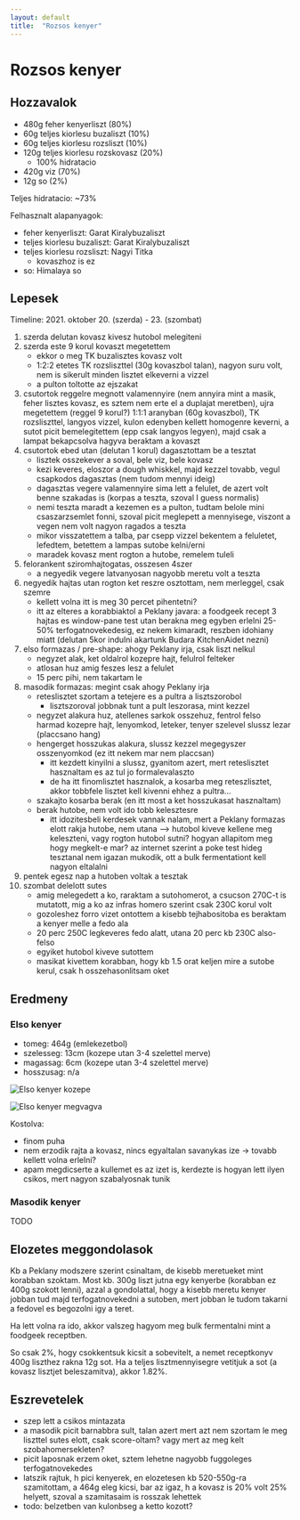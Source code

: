 ```yaml
---
layout: default
title:  "Rozsos kenyer"
---
```


# Rozsos kenyer

## Hozzavalok

- 480g feher kenyerliszt (80%)
- 60g teljes kiorlesu buzaliszt (10%)
- 60g teljes kiorlesu rozsliszt (10%)
- 120g teljes kiorlesu rozskovasz (20%)
    - 100% hidratacio
- 420g viz (70%)
- 12g so (2%)

Teljes hidratacio: ~73%

Felhasznalt alapanyagok:
- feher kenyerliszt: Garat Kiralybuzaliszt
- teljes kiorlesu buzaliszt: Garat Kiralybuzaliszt
- teljes kiorlesu rozsliszt: Nagyi Titka
    - kovaszhoz is ez
- so: Himalaya so

## Lepesek

Timeline: 2021. oktober 20. (szerda) - 23. (szombat)

1. szerda delutan kovasz kivesz hutobol melegiteni
1. szerda este 9 korul kovaszt megetettem
    - ekkor o meg TK buzalisztes kovasz volt
    - 1:2:2 etetes TK rozsliszttel (30g kovaszbol talan), nagyon suru volt,
      nem is sikerult minden lisztet elkeverni a vizzel
    - a pulton toltotte az ejszakat
1. csutortok reggelre megnott valamennyire (nem annyira mint a masik, feher lisztes
   kovasz, es sztem nem erte el a duplajat meretben),
   ujra megetettem (reggel 9 korul?) 1:1:1 aranyban (60g kovaszbol), TK rozsliszttel, langyos vizzel,
   kulon edenyben kellett homogenre keverni,
   a sutot picit bemelegitettem (epp csak langyos legyen), majd csak a lampat bekapcsolva
   hagyva beraktam a kovaszt
1. csutortok ebed utan (delutan 1 korul) dagasztottam be a tesztat
    - lisztek osszekever a soval, bele viz, bele kovasz
    - kezi keveres, eloszor a dough whiskkel, majd kezzel tovabb, vegul csapkodos dagasztas (nem tudom mennyi ideig)
    - dagasztas vegere valamennyire sima lett a felulet, de azert volt benne szakadas is (korpas a teszta, szoval I guess normalis)
    - nemi teszta maradt a kezemen es a pulton, tudtam belole mini csaszarzsemlet fonni,
      szoval picit meglepett a mennyisege, viszont a vegen nem volt nagyon ragados a teszta
    - mikor visszatettem a talba, par csepp vizzel bekentem a feluletet, lefedtem,
      betettem a lampas sutobe kelni/erni
    - maradek kovasz ment rogton a hutobe, remelem tuleli
1. felorankent sziromhajtogatas, osszesen 4szer
    - a negyedik vegere latvanyosan nagyobb meretu volt a teszta
1. negyedik hajtas utan rogton ket reszre osztottam, nem merleggel, csak szemre
    - kellett volna itt is meg 30 percet pihentetni?
    - itt az elteres a korabbiaktol a Peklany javara:
      a foodgeek recept 3 hajtas es window-pane test utan berakna meg egyben erlelni
      25-50% terfogatnovekedesig, ez nekem kimaradt, reszben idohiany miatt
      (delutan 5kor indulni akartunk Budara KitchenAidet nezni)
1. elso formazas / pre-shape: ahogy Peklany irja, csak liszt nelkul
    - negyzet alak, ket oldalrol kozepre hajt, felulrol felteker
    - atlosan huz amig feszes lesz a felulet
    - 15 perc pihi, nem takartam le
1. masodik formazas: megint csak ahogy Peklany irja
    - reteslisztet szortam a tetejere es a pultra a lisztszorobol
        - lisztszoroval jobbnak tunt a pult leszorasa, mint kezzel
    - negyzet alakura huz, atellenes sarkok osszehuz, fentrol felso harmad kozepre hajt,
      lenyomkod, leteker, tenyer szelevel slussz lezar (placcsano hang)
    - hengerget hosszukas alakura, slussz kezzel megegyszer osszenyomkod (ez itt nekem mar nem placcsan)
        - itt kezdett kinyilni a slussz, gyanitom azert, mert reteslisztet hasznaltam es az tul jo formalevalaszto
        - de ha itt finomlisztet hasznalok, a kosarba meg reteszlisztet, akkor tobbfele lisztet kell kivenni ehhez a pultra...
    - szakajto kosarba berak (en itt most a ket hosszukasat hasznaltam)
    - berak hutobe, nem volt ido tobb kelesztesre
        - itt idozitesbeli kerdesek vannak nalam, mert a Peklany formazas elott rakja hutobe, nem utana
          --> hutobol kiveve kellene meg keleszteni, vagy rogton hutobol sutni? hogyan allapitom meg hogy megkelt-e mar?
          az internet szerint a poke test hideg tesztanal nem igazan mukodik, ott a bulk fermentationt kell nagyon eltalalni
1. pentek egesz nap a hutoben voltak a tesztak
1. szombat delelott sutes
    - amig melegedett a ko, raraktam a sutohomerot, a csucson 270C-t is mutatott, mig a ko az infras
      homero szerint csak 230C korul volt
    - gozoleshez forro vizet ontottem a kisebb tejhabositoba es beraktam a kenyer melle a fedo ala
    - 20 perc 250C legkeveres fedo alatt, utana 20 perc kb 230C also-felso
    - egyiket hutobol kiveve sutottem
    - masikat kivettem korabban, hogy kb 1.5 orat keljen mire a sutobe kerul,
      csak h osszehasonlitsam oket

## Eredmeny

### Elso kenyer

- tomeg: 464g (emlekezetbol)
- szelesseg: 13cm (kozepe utan 3-4 szelettel merve)
- magassag: 6cm (kozepe utan 3-4 szelettel merve)
- hosszusag: n/a


![Elso kenyer kozepe]({{site.baseurl}}/images/2021-10-23-rozsos-kenyer/elso_kozepe.jpg)

![Elso kenyer megvagva]({{site.baseurl}}/images/2021-10-23-rozsos-kenyer/elso_megvagva.jpg)

Kostolva:
- finom puha
- nem erzodik rajta a kovasz, nincs egyaltalan savanykas ize -> tovabb kellett volna erlelni?
- apam megdicserte a kullemet es az izet is, kerdezte is hogyan lett ilyen csikos, mert nagyon szabalyosnak tunik

### Masodik kenyer

TODO

## Elozetes meggondolasok

Kb a Peklany modszere szerint csinaltam, de kisebb meretueket mint korabban szoktam.
Most kb. 300g liszt jutna egy kenyerbe (korabban ez 400g szokott lenni), azzal a gondolattal,
hogy a kisebb meretu kenyer jobban tud majd terfogatnovekedni a sutoben, mert jobban
le tudom takarni a fedovel es begozolni igy a teret.

Ha lett volna ra ido, akkor valszeg hagyom meg bulk fermentalni mint a foodgeek receptben.

So csak 2%, hogy csokkentsuk kicsit a sobevitelt, a nemet receptkonyv 400g liszthez rakna 12g sot.
Ha a teljes lisztmennyisegre vetitjuk a sot (a kovasz lisztjet beleszamitva), akkor 1.82%.

## Eszrevetelek

- szep lett a csikos mintazata
- a masodik picit barnabbra sult, talan azert mert azt nem szortam le meg
  liszttel sutes elott, csak score-oltam? vagy mert az meg kelt szobahomersekleten?
- picit laposnak erzem oket, sztem lehetne nagyobb fuggoleges terfogatnovekedes
- latszik rajtuk, h pici kenyerek, en elozetesen kb 520-550g-ra szamitottam, a 464g eleg kicsi,
  bar az igaz, h a kovasz is 20% volt 25% helyett, szoval a szamitasaim is rosszak lehettek
- todo: belzetben van kulonbseg a ketto kozott?
